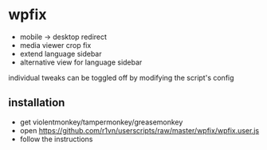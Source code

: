 # wpfix

- mobile -> desktop redirect
- media viewer crop fix
- extend language sidebar
- alternative view for language sidebar

individual tweaks can be toggled off by modifying the script's config

## installation

- get violentmonkey/tampermonkey/greasemonkey
- open https://github.com/r1vn/userscripts/raw/master/wpfix/wpfix.user.js
- follow the instructions